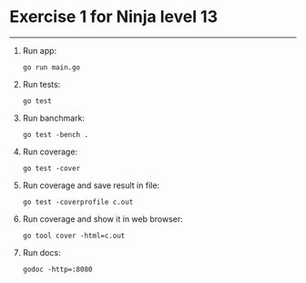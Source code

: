# Exercise 1 for Ninja level 13

---

1. Run app:
    ```shell
    go run main.go
    ```
1. Run tests:
    ```shell
    go test
    ```
1. Run banchmark:
    ```shell
    go test -bench .
    ```
1. Run coverage:
    ```shell
    go test -cover
    ```
1. Run coverage and save result in file:
    ```shell
    go test -coverprofile c.out
    ```
1. Run coverage and show it in web browser:
    ```shell
    go tool cover -html=c.out
    ```
1. Run docs:
    ```shell
    godoc -http=:8080
    ```
